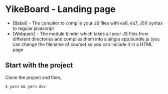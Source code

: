 # YikeBoard - Landing page

  - [Babel] - The compiler to compile your JS files with es6, es7, JSX syntax to regular javascript
  - [Webpack] - The module binder which takes all your JS files from different directories and compiles them into a single      app.bundle.js (you can change the filename of course) so you can include it in a HTML page

## Start with the project

Clone the project and then, 

``` shell
$ yarn && yarn dev
```
